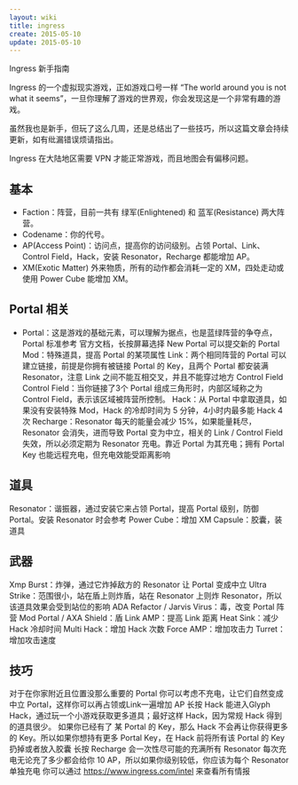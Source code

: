 ```yaml
---
layout: wiki
title: ingress
create: 2015-05-10
update: 2015-05-10
---
```



Ingress 新手指南

Ingress 的一个虚拟现实游戏，正如游戏口号一样 “The world around you is not what it seems”，一旦你理解了游戏的世界观，你会发现这是一个非常有趣的游戏。

虽然我也是新手，但玩了这么几周，还是总结出了一些技巧，所以这篇文章会持续更新，如有纰漏错误烦请指出。

Ingress 在大陆地区需要 VPN 才能正常游戏，而且地图会有偏移问题。


## 基本
- Faction：阵营，目前一共有 绿军(Enlightened) 和 蓝军(Resistance) 两大阵营。
- Codename：你的代号。
- AP(Access Point)：访问点，提高你的访问级别。占领 Portal、Link、Control Field，Hack，安装 Resonator，Recharge 都能增加 AP。
- XM(Exotic Matter) 外来物质，所有的动作都会消耗一定的 XM，四处走动或使用 Power Cube 能增加 XM。

## Portal 相关
- Portal：这是游戏的基础元素，可以理解为据点，也是蓝绿阵营的争夺点，Portal 标准参考 官方文档，长按屏幕选择 New Portal 可以提交新的 Portal
Mod：特殊道具，提高 Portal 的某项属性
Link：两个相同阵营的 Portal 可以建立链接，前提是你拥有被链接 Portal 的 Key，且两个 Portal 都安装满 Resonator，注意 Link 之间不能互相交叉，并且不能穿过地方 Control Field
Control Field：当你链接了3个 Portal 组成三角形时，内部区域称之为 Control Field，表示该区域被阵营所控制。
Hack：从 Portal 中拿取道具，如果没有安装特殊 Mod，Hack 的冷却时间为 5 分钟，4小时内最多能 Hack 4次
Recharge：Resonator 每天的能量会减少 15%，如果能量耗尽， Resonator 会消失，进而导致 Portal 变为中立，相关的 Link / Control Field 失效，所以必须定期为 Resonator 充电。靠近 Portal 为其充电；拥有 Portal Key 也能远程充电，但充电效能受距离影响
## 道具
Resonator：谐振器，通过安装它来占领 Portal，提高 Portal 级别，防御 Portal。安装 Resonator 时会参考
Power Cube：增加 XM
Capsule：胶囊，装道具
## 武器
Xmp Burst：炸弹，通过它炸掉敌方的 Resonator 让 Portal 变成中立
Ultra Strike：范围很小，站在盾上则炸盾，站在 Resonator 上则炸 Resonator，所以该道具效果会受到站位的影响
ADA Refactor / Jarvis Virus：毒，改变 Portal 阵营
Mod
Portal / AXA Shield：盾
Link AMP：提高 Link 距离
Heat Sink：减少 Hack 冷却时间
Multi Hack：增加 Hack 次数
Force AMP：增加攻击力
Turret：增加攻击速度

## 技巧
对于在你家附近且位置没那么重要的 Portal 你可以考虑不充电，让它们自然变成中立 Portal，这样你可以再占领或Link一遍增加 AP
长按 Hack 能进入Glyph Hack，通过玩一个小游戏获取更多道具；最好这样 Hack，因为常规 Hack 得到的道具很少。
如果你已经有了 某 Portal 的 Key，那么 Hack 不会再让你获得更多的 Key。所以如果你想持有更多 Portal Key，在 Hack 前将所有该 Portal 的 Key 扔掉或者放入胶囊
长按 Recharge 会一次性尽可能的充满所有 Resonator
每次充电无论充了多少都会给你 10 AP，所以如果你级别较低，你应该为每个 Resonator 单独充电
你可以通过 https://www.ingress.com/intel 来查看所有情报